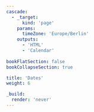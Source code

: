 ```yaml
---
cascade:
  - _target:
      kind: 'page'
    params:
      timeZone: 'Europe/Berlin'
    outputs:
      - 'HTML'
      - 'Calendar'
 
bookFlatSection: false
bookCollapseSection: true

title: 'Dates'
weight: 6

_build:
  render: 'never'
---
```


